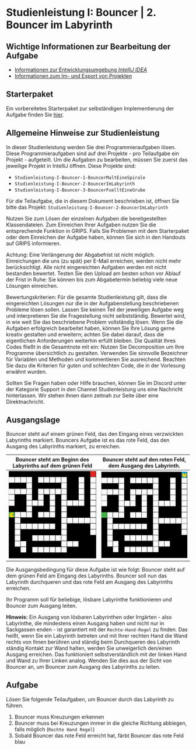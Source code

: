 # Studienleistung I: Bouncer | 2. Bouncer im Labyrinth

## Wichtige Informationen zur Bearbeitung der Aufgabe
- [Informationen zur Entwicklungsumgebung *IntelliJ IDEA*](https://elearning.uni-regensburg.de/mod/book/view.php?id=1480675)
- [Informationen zum Im- und Export von Projekten](https://elearning.uni-regensburg.de/mod/book/view.php?id=1480675&chapterid=51551)

## Starterpaket

Ein vorbereitetes Starterpaket zur selbständigen Implementierung der Aufgabe finden Sie [hier](https://github.com/OOP-Wintersemester-2021/Studienleistung-I-Bouncer-2-BouncerImLabyrinth/archive/refs/heads/starter.zip).

## Allgemeine Hinweise zur Studienleistung
In dieser Studienleistung werden Sie drei Programmieraufgaben lösen.
Diese Programmieraufgaben sind auf drei Projekte - pro Teilaufgabe ein Projekt - aufgeteilt.
Um die Aufgaben zu bearbeiten, müssen Sie zuerst das jeweilige Projekt in IntelliJ öffnen.
Diese Projekte sind:
* ```Studienleistung-I-Bouncer-1-BouncerMaltEineSpirale```
* ```Studienleistung-I-Bouncer-2-BouncerImLabyrinth```
* ```Studienleistung-I-Bouncer-3-BouncerFuelltEineGrube```

Für die Teilaufgabe, die in diesem Dokument beschrieben ist, öffnen Sie bitte das Projekt: ```Studienleistung-I-Bouncer-2-BouncerImLabyrinth```

Nutzen Sie zum Lösen der einzelnen Aufgaben die bereitgestellten Klassendateien.
Zum Einreichen Ihrer Aufgaben nutzen Sie die entsprechende Funktion in GRIPS.
Falls Sie Problemen mit dem Starterpaket oder dem Einreichen der Aufgabe haben, können Sie sich in den Handouts auf GRIPS informieren.

Achtung: Eine Verlängerung der Abgabefrist ist nicht möglich.
Einreichungen die uns (zu spät) per E-Mail erreichen, werden nicht mehr berücksichtigt.
Alle nicht eingereichten Aufgaben werden mit nicht bestanden bewertet.
Testen Sie den Upload am besten schon vor Ablauf der Frist in Ruhe: Sie können bis zum Abgabetermin beliebig viele neue Lösungen einreichen.

Bewertungskriterien: Für die gesamte Studienleistung gilt, dass die eingereichten Lösungen nur die in der Aufgabenstellung beschriebenen Probleme lösen sollen.
Lassen Sie keinen Teil der jeweiligen Aufgabe weg und interpretieren Sie die Fragestellung nicht selbstständig.
Bewertet wird, in wie weit Sie das beschriebene Problem vollständig lösen.
Wenn Sie die Aufgaben erfolgreich bearbeitet haben, können Sie Ihre Lösung gerne kreativ gestalten und erweitern; achten Sie dabei darauf, dass die eigentlichen Anforderungen weiterhin erfüllt bleiben.
Die Qualität Ihres Codes fließt in die Gesamtnote mit ein: Nutzen Sie Decomposition um Ihre Programme übersichtlich zu gestalten.
Verwenden Sie sinnvolle Bezeichner für Variablen und Methoden und kommentieren Sie ausreichend.
Beachten Sie dazu die Kriterien für guten und schlechten Code, die in der Vorlesung erwähnt wurden.

Sollten Sie Fragen haben oder Hilfe brauchen, können Sie im Discord unter der Kategorie Support in den Channel Studienleistung uns eine Nachricht hinterlassen.
Wir stehen Ihnen dann zeitnah zur Seite über eine Direktnachricht.

## Ausgangslage

Bouncer steht auf einem grünen Feld, das den Eingang eines verzwickten Labyrinths markiert.
Bouncers Aufgabe ist es das rote Feld, das den Ausgang des Labyrinths markiert, zu erreichen.


| Bouncer steht am Beginn des Labyrinths auf dem grünen Feld | Bouncer steht auf den roten Feld, dem Ausgang des Labyrinth. |
|:------:|:------:|
| ![Bouncer steht auf dem ersten Feld der kaputten Straße.](./docs/labyrinth.png) | ![Bouncer steht auf dem letzten Feld der reparierten Straße](./docs/labyrinth_final.png) |


Die Ausgangsbedingung für diese Aufgabe ist wie folgt:
Bouncer steht auf dem grünen Feld am Eingang des Labyrinths.
Bouncer soll nun das Labyrinth durchqueren und das rote Feld am Ausgang des Labyrinths erreichen.

Ihr Programm soll für beliebige, lösbare Labyrinthe funktionieren und Bouncer zum Ausgang leiten.

**Hinweis:** 
Ein Ausgang von lösbaren Labyrinthen oder Irrgärten - also Labyrinthe, die mindestens einen Ausgang haben und nicht nur in Sackgassen enden - ist garantiert mit der ```Rechte-Hand-Regel``` zu finden.
Das heißt, wenn Sie ein Labyrinth betreten und mit Ihrer rechten Hand die Wand rechts von Ihnen berühren und ständig beim Durchqueren des Labyrinth ständig Kontakt zur Wand halten, werden Sie unweigerlich den/einen Ausgang erreichen.
Das funktioniert selbstverständlich mit der linken Hand und Wand zu Ihrer Linken analog.
Wenden Sie dies aus der Sicht von Bouncer an, um Bouncer zum Ausgang des Labyrinths zu leiten.

## Aufgabe

Lösen Sie folgende Teilaufgaben, um Bouncer durch das Labyrinth zu führen.

1. Bouncer muss Kreuzungen erkennen
2. Bouncer muss bei Kreuzungen immer in die gleiche Richtung abbiegen, falls möglich (```Rechte Hand Regel```) 
3. Sobald Bouncer das rote Feld erreicht hat, färbt Bouncer das rote Feld blau
